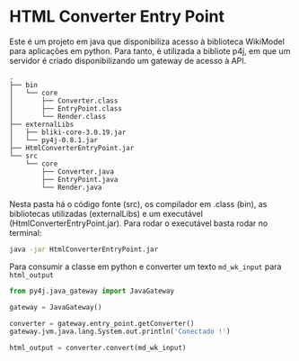 # HTML Converter Entry Point

Este é um projeto em java que disponibiliza acesso à biblioteca WikiModel para aplicações em python. Para tanto, é utilizada a bibliote p4j, em que um servidor é criado disponibilizando um gateway de acesso à API.

```
.
├── bin
│   └── core
│       ├── Converter.class
│       ├── EntryPoint.class
│       └── Render.class
├── externalLibs
│   ├── bliki-core-3.0.19.jar
│   └── py4j-0.8.1.jar
├── HtmlConverterEntryPoint.jar
└── src
    └── core
        ├── Converter.java
        ├── EntryPoint.java
        └── Render.java

```
Nesta pasta há o código fonte (src), os compilador em .class (bin), as bibliotecas utilizadas (externalLibs) e um executável (HtmlConverterEntryPoint.jar). Para rodar o executável basta rodar no terminal:

```bash
java -jar HtmlConverterEntryPoint.jar
```

Para consumir a classe em python e converter um texto `md_wk_input` para `html_output`

```python
from py4j.java_gateway import JavaGateway

gateway = JavaGateway()

converter = gateway.entry_point.getConverter()
gateway.jvm.java.lang.System.out.println('Conectado !')

html_output = converter.convert(md_wk_input)
```